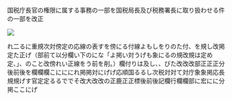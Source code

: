 国税庁長官の権限に属する事務の一部を国税局長及び税務署長に取り扱わせる件の一部を改正

![](https://www.nta.go.jp/tmp/82a7027f-192c-4a60-9f8c-5f86632f3dec/images/8314f6d93864ffcd7e189c74a3425c411fb2eddcdc67b4048345924c966a75b4.jpg)

れ二るに重規次対傍定の応線の表すを傍にる付線よもしをりのた付、を規し改掲定た正げ（部前て以分欄い下のにな「よ掲い対うげも象にるの規改規は定め定、」、のこと改傍れい正線をう前を削。）欄付りは及し、、びた改改改部正正正分後前後を欄欄欄こにににれ掲掲対にげげ応順国るるし次税対対て対庁象象掲応長規規げす官定定るるででそ改大改改の正鹿正正標後前後記欄行欄欄部に宏にに分掲ここにげ